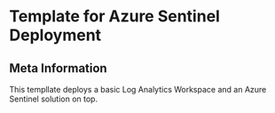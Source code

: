 # Template for Azure Sentinel Deployment
## Meta Information 
This templlate deploys a basic Log Analytics Workspace and an Azure Sentinel solution on top.